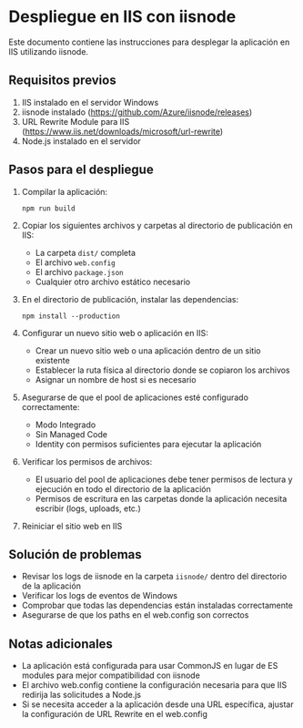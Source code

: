 # Despliegue en IIS con iisnode

Este documento contiene las instrucciones para desplegar la aplicación en IIS utilizando iisnode.

## Requisitos previos

1. IIS instalado en el servidor Windows
2. iisnode instalado (https://github.com/Azure/iisnode/releases)
3. URL Rewrite Module para IIS (https://www.iis.net/downloads/microsoft/url-rewrite)
4. Node.js instalado en el servidor

## Pasos para el despliegue

1. Compilar la aplicación:
   ```
   npm run build
   ```

2. Copiar los siguientes archivos y carpetas al directorio de publicación en IIS:
   - La carpeta `dist/` completa
   - El archivo `web.config`
   - El archivo `package.json`
   - Cualquier otro archivo estático necesario

3. En el directorio de publicación, instalar las dependencias:
   ```
   npm install --production
   ```

4. Configurar un nuevo sitio web o aplicación en IIS:
   - Crear un nuevo sitio web o una aplicación dentro de un sitio existente
   - Establecer la ruta física al directorio donde se copiaron los archivos
   - Asignar un nombre de host si es necesario

5. Asegurarse de que el pool de aplicaciones esté configurado correctamente:
   - Modo Integrado
   - Sin Managed Code
   - Identity con permisos suficientes para ejecutar la aplicación

6. Verificar los permisos de archivos:
   - El usuario del pool de aplicaciones debe tener permisos de lectura y ejecución en todo el directorio de la aplicación
   - Permisos de escritura en las carpetas donde la aplicación necesita escribir (logs, uploads, etc.)

7. Reiniciar el sitio web en IIS

## Solución de problemas

- Revisar los logs de iisnode en la carpeta `iisnode/` dentro del directorio de la aplicación
- Verificar los logs de eventos de Windows
- Comprobar que todas las dependencias están instaladas correctamente
- Asegurarse de que los paths en el web.config son correctos

## Notas adicionales

- La aplicación está configurada para usar CommonJS en lugar de ES modules para mejor compatibilidad con iisnode
- El archivo web.config contiene la configuración necesaria para que IIS redirija las solicitudes a Node.js
- Si se necesita acceder a la aplicación desde una URL específica, ajustar la configuración de URL Rewrite en el web.config